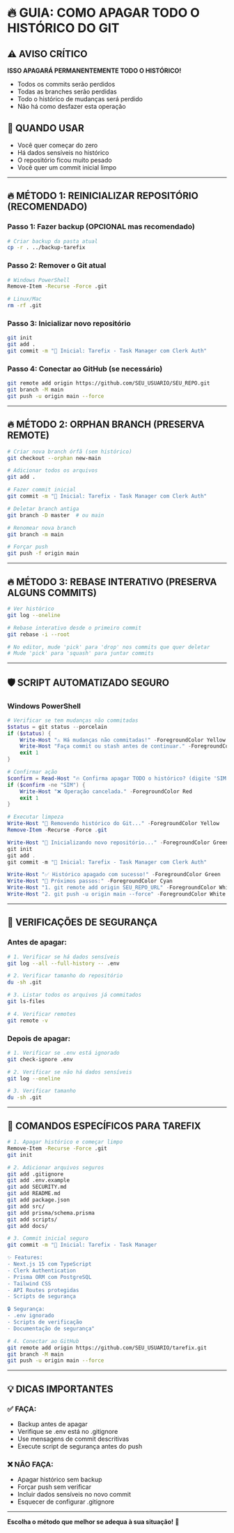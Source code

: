 # 🔥 GUIA: COMO APAGAR TODO O HISTÓRICO DO GIT

## ⚠️ AVISO CRÍTICO
**ISSO APAGARÁ PERMANENTEMENTE TODO O HISTÓRICO!**
- Todos os commits serão perdidos
- Todas as branches serão perdidas
- Todo o histórico de mudanças será perdido
- Não há como desfazer esta operação

## 🎯 QUANDO USAR
- Você quer começar do zero
- Há dados sensíveis no histórico
- O repositório ficou muito pesado
- Você quer um commit inicial limpo

---

## 🔥 MÉTODO 1: REINICIALIZAR REPOSITÓRIO (RECOMENDADO)

### Passo 1: Fazer backup (OPCIONAL mas recomendado)
```bash
# Criar backup da pasta atual
cp -r . ../backup-tarefix
```

### Passo 2: Remover o Git atual
```bash
# Windows PowerShell
Remove-Item -Recurse -Force .git

# Linux/Mac
rm -rf .git
```

### Passo 3: Inicializar novo repositório
```bash
git init
git add .
git commit -m "🎉 Inicial: Tarefix - Task Manager com Clerk Auth"
```

### Passo 4: Conectar ao GitHub (se necessário)
```bash
git remote add origin https://github.com/SEU_USUARIO/SEU_REPO.git
git branch -M main
git push -u origin main --force
```

---

## 🔥 MÉTODO 2: ORPHAN BRANCH (PRESERVA REMOTE)

```bash
# Criar nova branch órfã (sem histórico)
git checkout --orphan new-main

# Adicionar todos os arquivos
git add .

# Fazer commit inicial
git commit -m "🎉 Inicial: Tarefix - Task Manager com Clerk Auth"

# Deletar branch antiga
git branch -D master  # ou main

# Renomear nova branch
git branch -m main

# Forçar push
git push -f origin main
```

---

## 🔥 MÉTODO 3: REBASE INTERATIVO (PRESERVA ALGUNS COMMITS)

```bash
# Ver histórico
git log --oneline

# Rebase interativo desde o primeiro commit
git rebase -i --root

# No editor, mude 'pick' para 'drop' nos commits que quer deletar
# Mude 'pick' para 'squash' para juntar commits
```

---

## 🛡️ SCRIPT AUTOMATIZADO SEGURO

### Windows PowerShell
```powershell
# Verificar se tem mudanças não commitadas
$status = git status --porcelain
if ($status) {
    Write-Host "⚠️ Há mudanças não commitadas!" -ForegroundColor Yellow
    Write-Host "Faça commit ou stash antes de continuar." -ForegroundColor Yellow
    exit 1
}

# Confirmar ação
$confirm = Read-Host "🔥 Confirma apagar TODO o histórico? (digite 'SIM' para confirmar)"
if ($confirm -ne "SIM") {
    Write-Host "❌ Operação cancelada." -ForegroundColor Red
    exit 1
}

# Executar limpeza
Write-Host "🧹 Removendo histórico do Git..." -ForegroundColor Yellow
Remove-Item -Recurse -Force .git

Write-Host "🎯 Inicializando novo repositório..." -ForegroundColor Green
git init
git add .
git commit -m "🎉 Inicial: Tarefix - Task Manager com Clerk Auth"

Write-Host "✅ Histórico apagado com sucesso!" -ForegroundColor Green
Write-Host "📝 Próximos passos:" -ForegroundColor Cyan
Write-Host "1. git remote add origin SEU_REPO_URL" -ForegroundColor White
Write-Host "2. git push -u origin main --force" -ForegroundColor White
```

---

## 🚨 VERIFICAÇÕES DE SEGURANÇA

### Antes de apagar:
```bash
# 1. Verificar se há dados sensíveis
git log --all --full-history -- .env

# 2. Verificar tamanho do repositório
du -sh .git

# 3. Listar todos os arquivos já commitados
git ls-files

# 4. Verificar remotes
git remote -v
```

### Depois de apagar:
```bash
# 1. Verificar se .env está ignorado
git check-ignore .env

# 2. Verificar se não há dados sensíveis
git log --oneline

# 3. Verificar tamanho
du -sh .git
```

---

## 🎯 COMANDOS ESPECÍFICOS PARA TAREFIX

```bash
# 1. Apagar histórico e começar limpo
Remove-Item -Recurse -Force .git
git init

# 2. Adicionar arquivos seguros
git add .gitignore
git add .env.example
git add SECURITY.md
git add README.md
git add package.json
git add src/
git add prisma/schema.prisma
git add scripts/
git add docs/

# 3. Commit inicial seguro
git commit -m "🎉 Inicial: Tarefix - Task Manager

✨ Features:
- Next.js 15 com TypeScript
- Clerk Authentication
- Prisma ORM com PostgreSQL
- Tailwind CSS
- API Routes protegidas
- Scripts de segurança

🔒 Segurança:
- .env ignorado
- Scripts de verificação
- Documentação de segurança"

# 4. Conectar ao GitHub
git remote add origin https://github.com/SEU_USUARIO/tarefix.git
git branch -M main
git push -u origin main --force
```

---

## 💡 DICAS IMPORTANTES

### ✅ FAÇA:
- Backup antes de apagar
- Verifique se .env está no .gitignore
- Use mensagens de commit descritivas
- Execute script de segurança antes do push

### ❌ NÃO FAÇA:
- Apagar histórico sem backup
- Forçar push sem verificar
- Incluir dados sensíveis no novo commit
- Esquecer de configurar .gitignore

---

**Escolha o método que melhor se adequa à sua situação!** 🚀
